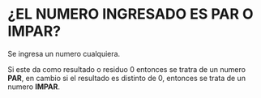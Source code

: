 # ¿EL NUMERO INGRESADO ES PAR O IMPAR?

Se ingresa un numero cualquiera.

Si este da como resultado o residuo 0 entonces se tratra de un numero **PAR**, en cambio si el resultado es distinto de 0, entonces se trata de un numero **IMPAR**.